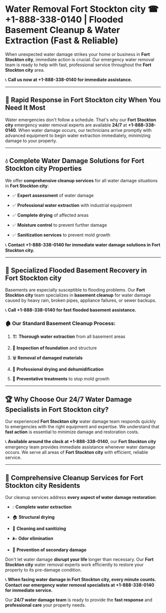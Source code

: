 # Water Removal Fort Stockton city ☎ +1-888-338-0140 | Flooded Basement Cleanup & Water Extraction (Fast & Reliable)

When unexpected water damage strikes your home or business in **Fort Stockton city**, immediate action is crucial. Our emergency water removal team is ready to help with fast, professional service throughout the **Fort Stockton city** area. 

📞 **Call us now at +1-888-338-0140 for immediate assistance.**
---
## 🚀 Rapid Response in Fort Stockton city When You Need It Most
Water emergencies don't follow a schedule. That's why our **Fort Stockton city** emergency water removal experts are available **24/7** at **+1-888-338-0140**. When water damage occurs, our technicians arrive promptly with advanced equipment to begin water extraction immediately, minimizing damage to your property.
---
## 💧 Complete Water Damage Solutions for Fort Stockton city Properties
We offer **comprehensive cleanup services** for all water damage situations in **Fort Stockton city**:
- ✅ **Expert assessment** of water damage  
- ✅ **Professional water extraction** with industrial equipment  
- ✅ **Complete drying** of affected areas  
- ✅ **Moisture control** to prevent further damage  
- ✅ **Sanitization services** to prevent mold growth  
📞 **Contact +1-888-338-0140 for immediate water damage solutions in Fort Stockton city.**
---
## 🌊 Specialized Flooded Basement Recovery in Fort Stockton city
Basements are especially susceptible to flooding problems. Our **Fort Stockton city** team specializes in **basement cleanup** for water damage caused by heavy rain, broken pipes, appliance failures, or sewer backups. 
📞 **Call +1-888-338-0140 for fast flooded basement assistance.**
### 🏚️ Our Standard Basement Cleanup Process:
1. 🏗️ **Thorough water extraction** from all basement areas  
2. 🔎 **Inspection of foundation** and structure  
3. 🗑️ **Removal of damaged materials**  
4. 💨 **Professional drying and dehumidification**  
5. 🚫 **Preventative treatments** to stop mold growth  
---
## 🏆 Why Choose Our 24/7 Water Damage Specialists in Fort Stockton city?
Our experienced **Fort Stockton city** water damage team responds quickly to emergencies with the right equipment and expertise. We understand that **fast action** is essential to minimize damage and restoration costs.
📞 **Available around the clock at +1-888-338-0140**, our **Fort Stockton city** emergency team provides immediate assistance whenever water damage occurs. We serve all areas of **Fort Stockton city** with efficient, reliable service.
---
## 🧹 Comprehensive Cleanup Services for Fort Stockton city Residents
Our cleanup services address **every aspect of water damage restoration**:
- 💧 **Complete water extraction**  
- 🏠 **Structural drying**  
- 🧼 **Cleaning and sanitizing**  
- 🌬️ **Odor elimination**  
- 🚫 **Prevention of secondary damage**  
Don't let water damage **disrupt your life** longer than necessary. Our **Fort Stockton city** water removal experts work efficiently to restore your property to its pre-damage condition.
📞 **When facing water damage in Fort Stockton city, every minute counts. Contact our emergency water removal specialists at +1-888-338-0140 for immediate service.**
Our **24/7 water damage team** is ready to provide the **fast response** and **professional care** your property needs.
